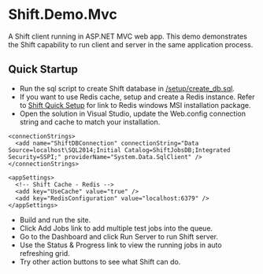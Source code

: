 # Shift.Demo.Mvc
A Shift client running in ASP.NET MVC web app. This demo demonstrates the Shift capability to run client and server in the same application process.

## Quick Startup
- Run the sql script to create Shift database in [/setup/create_db.sql](https://github.com/hhalim/Shift.Demo.Mvc/blob/master/setup/create_db.sql). 
- If you want to use Redis cache, setup and create a Redis instance. Refer to [Shift Quick Setup](https://github.com/hhalim/Shift/wiki/Quick-Start#infrastructure-setup) for link to Redis windows MSI installation package.
- Open the solution in Visual Studio, update the Web.config connection string and cache to match your installation.
```
<connectionStrings>
  <add name="ShiftDBConnection" connectionString="Data Source=localhost\SQL2014;Initial Catalog=ShiftJobsDB;Integrated Security=SSPI;" providerName="System.Data.SqlClient" />
</connectionStrings>

<appSettings>
  <!-- Shift Cache - Redis -->
  <add key="UseCache" value="true" />
  <add key="RedisConfiguration" value="localhost:6379" />
</appSettings>
```
- Build and run the site.
- Click Add Jobs link to add multiple test jobs into the queue.
- Go to the Dashboard and click Run Server to run Shift server. 
- Use the Status & Progress link to view the running jobs in auto refreshing grid. 
- Try other action buttons to see what Shift can do.
